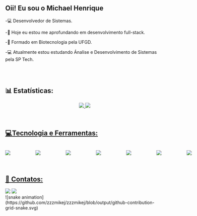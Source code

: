 ## Oii! Eu sou o Michael Henrique

<div>
  <p>-💻 Desenvolvedor de Sistemas.</p>
  <p>-🔭 Hoje eu estou me aprofundando em desenvolvimento full-stack.</p>
  <p>-🌱 Formado em Biotecnologia pela UFGD.</p>
  <p>-💻 Atualmente estou estudando Ánalise e Desenvolvimento de Sistemas pela SP Tech.</p>
</div>
<br>
<br>

## 📊 Estatísticas:
<div align="center">
  <a href="https://github.com/zzzmikej">
  <img height="170em" src="https://github-readme-stats.vercel.app/api/top-langs/?username=zzzmikej&layout=compact&langs_count=7&theme=dark"/>
  <img height="170em" src="https://github-readme-stats.vercel.app/api?username=zzzmikej&show_icons=true&theme=dark&count_private=true&include_all_commits=true"/>
     <!--<img  align="right" width="450px" src="https://api.readyplayer.me/v1/avatars/64519c126b9890ec02e2d08d.png?cacheControl=true&uat=2023-02-18T23:43:52.083Z">-->
</div>

<br>
<br>
  
## 💻Tecnologia e Ferramentas:
  <br>
<div style="display: flex; gap: 5rem;">
  <img width="50px" src="https://cdn.jsdelivr.net/gh/devicons/devicon/icons/html5/html5-original.svg" />
  <img width="50px" src="https://cdn.jsdelivr.net/gh/devicons/devicon/icons/css3/css3-original.svg" />
  <img width="50px" src="https://cdn.jsdelivr.net/gh/devicons/devicon/icons/javascript/javascript-plain.svg" />
  <img width="50px" src="https://cdn.jsdelivr.net/gh/devicons/devicon/icons/vscode/vscode-original.svg" />
  <img width="50px" src="https://cdn.jsdelivr.net/gh/devicons/devicon/icons/figma/figma-original.svg" />
  <img width="50px" src="https://cdn.jsdelivr.net/gh/devicons/devicon/icons/photoshop/photoshop-plain.svg" />
  <img width="50px" src="https://cdn.jsdelivr.net/gh/devicons/devicon/icons/illustrator/illustrator-plain.svg" />
</div>
<br>
  <br>

## 📩 Contatos:
<div>
  <a href="https://www.instagram.com/zzz.mike" target="_blank"><img src="https://img.shields.io/badge/-Instagram-%23E4405F?style=for-the-badge&logo=instagram&logoColor=white" target="_blank"></a>
  <a href="https://www.linkedin.com/in/michael-henrique-teixeira-754b29196/" target="_blank"><img src="https://img.shields.io/badge/-LinkedIn-%230077B5?style=for-the-badge&logo=linkedin&logoColor=white" target="_blank"></a> 
</div>
![snake animation](https://github.com/zzzmikej/zzzmikej/blob/output/github-contribution-grid-snake.svg)
<!-- &count_private=true &include_all_commits=true-->
